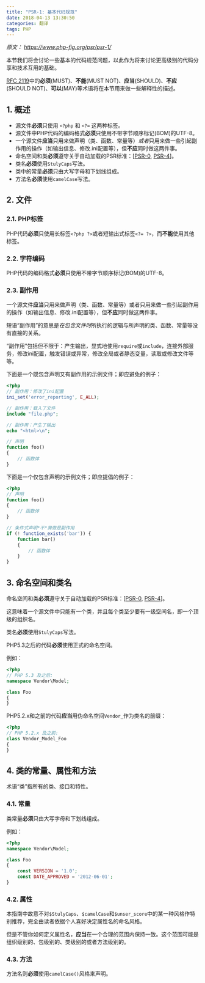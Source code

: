 ```yaml
---
title: "PSR-1: 基本代码规范"
date: 2018-04-13 13:30:50
categories: 翻译
tags: PHP
---
```


*原文： <https://www.php-fig.org/psr/psr-1/>*

本节我们将会讨论一些基本的代码规范问题，以此作为将来讨论更高级别的代码分享和技术互用的基础。

[RFC 2119][]中的**必须**(MUST)、**不能**(MUST NOT)、**应当**(SHOULD)、**不应**(SHOULD NOT)、**可以**(MAY)等术语将在本节用来做一些解释性的描述。

[RFC 2119]: http://www.ietf.org/rfc/rfc2119.txt
[PSR-0]: https://www.php-fig.org/psr/psr-0/
[PSR-4]: https://www.php-fig.org/psr/psr-4/


## 1. 概述

- 源文件**必须**只使用 `<?php` 和 `<?=` 这两种标签。
- 源文件中PHP代码的编码格式**必须**只使用不带字节顺序标记(BOM)的UTF-8。
- 一个源文件**应当**只用来做声明（类、函数、常量等）*或者*只用来做一些引起副作用的操作（如输出信息、修改.ini配置等），但**不应**同时做这两件事。
- 命名空间和类**必须**遵守关于自动加载的PSR标准：[[PSR-0][], [PSR-4][]]。
- 类名**必须**使用`StulyCaps`写法。
- 类中的常量**必须**只由大写字母和下划线组成。
- 方法名**必须**使用`camelCase`写法。

## 2. 文件

### 2.1. PHP标签

PHP代码**必须**只使用长标签`<?php ?>`或者短输出式标签`<?= ?>`，而**不能**使用其他标签。

### 2.2. 字符编码

PHP代码的编码格式**必须**只使用不带字节顺序标记(BOM)的UTF-8。

### 2.3. 副作用

一个源文件**应当**只用来做声明（类、函数、常量等）或者只用来做一些引起副作用的操作（如输出信息、修改.ini配置等），但**不应**同时做这两件事。

短语“副作用”的意思是*在包含文件时*所执行的逻辑与所声明的类、函数、常量等没有直接的关系。

“副作用”包括但不限于：产生输出，显式地使用`require`或`include`，连接外部服务，修改ini配置，触发错误或异常，修改全局或者静态变量，读取或修改文件等等。

下面是一个既包含声明又有副作用的示例文件；即应避免的例子：

```php
<?php
// 副作用：修改了ini配置
ini_set('error_reporting', E_ALL);

// 副作用：载入了文件
include "file.php";

// 副作用：产生了输出
echo "<html>\n";

// 声明
function foo()
{
    // 函数体
}
```

下面是一个仅包含声明的示例文件；即应提倡的例子：

```php
<?php
// 声明
function foo()
{
    // 函数体
}

// 条件式声明*不*算做是副作用
if (! function_exists('bar')) {
    function bar()
    {
        // 函数体
    }
}
```

## 3. 命名空间和类名

命名空间和类**必须**遵守关于自动加载的PSR标准：[[PSR-0][], [PSR-4][]]。

这意味着一个源文件中只能有一个类，并且每个类至少要有一级空间名，即一个顶级的组织名。

类名**必须**使用`StulyCaps`写法。

PHP5.3之后的代码**必须**使用正式的命名空间。

例如：
```php
<?php
// PHP 5.3 及之后:
namespace Vendor\Model;

class Foo
{
}
```

PHP5.2.x和之前的代码**应当**用伪命名空间`Vendor_`作为类名的前缀：
```php
<?php
// PHP 5.2.x 及之前:
class Vendor_Model_Foo
{
}
```

## 4. 类的常量、属性和方法

术语“类”指所有的类、接口和特性。

### 4.1. 常量

类常量**必须**只由大写字母和下划线组成。

例如：
```php
<?php
namespace Vendor\Model;

class Foo
{
    const VERSION = '1.0';
    const DATE_APPROVED = '2012-06-01';
}
```

### 4.2. 属性

本指南中故意不对`$StulyCaps`、`$camelCase`和`$unser_score`中的某一种风格作特别推荐，完全由读者依据个人喜好决定属性名的命名风格。

但是不管你如何定义属性名，**应当**在一个合理的范围内保持一致。这个范围可能是组织级别的、包级别的、类级别的或者方法级别的。

### 4.3. 方法

方法名则**必须**使用`camelCase()`风格来声明。
